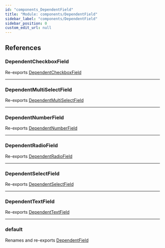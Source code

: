 ```yaml
---
id: "components_DependentField"
title: "Module: components/DependentField"
sidebar_label: "components/DependentField"
sidebar_position: 0
custom_edit_url: null
---
```


## References

### DependentCheckboxField

Re-exports [DependentCheckboxField](components_DependentField_DependentField_extras.md#dependentcheckboxfield)

___

### DependentMultiSelectField

Re-exports [DependentMultiSelectField](components_DependentField_DependentField_extras.md#dependentmultiselectfield)

___

### DependentNumberField

Re-exports [DependentNumberField](components_DependentField_DependentField_extras.md#dependentnumberfield)

___

### DependentRadioField

Re-exports [DependentRadioField](components_DependentField_DependentField_extras.md#dependentradiofield)

___

### DependentSelectField

Re-exports [DependentSelectField](components_DependentField_DependentField_extras.md#dependentselectfield)

___

### DependentTextField

Re-exports [DependentTextField](components_DependentField_DependentField_extras.md#dependenttextfield)

___

### default

Renames and re-exports [DependentField](components_DependentField_DependentField.md#dependentfield)
